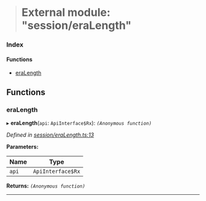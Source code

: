 > # External module: "session/eraLength"

### Index

#### Functions

* [eraLength](_session_eralength_.md#eralength)

## Functions

###  eraLength

▸ **eraLength**(`api`: `ApiInterface$Rx`): *`(Anonymous function)`*

*Defined in [session/eraLength.ts:13](url)*

**Parameters:**

Name | Type |
------ | ------ |
`api` | `ApiInterface$Rx` |

**Returns:** *`(Anonymous function)`*

___